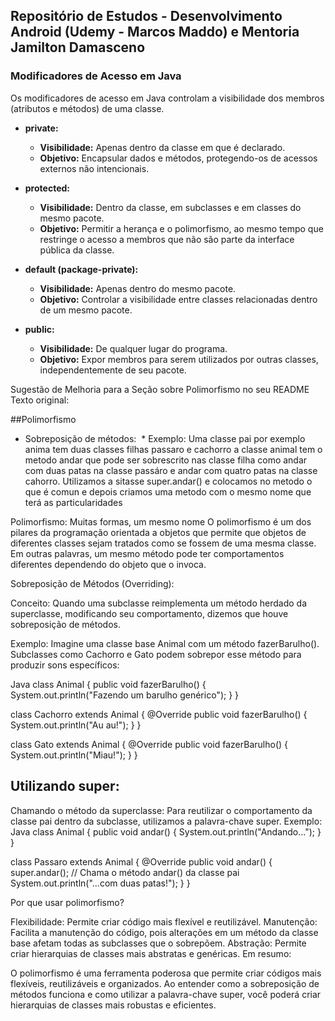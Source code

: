 ## Repositório de Estudos - Desenvolvimento Android (Udemy - Marcos Maddo) e Mentoria Jamilton Damasceno

### Modificadores de Acesso em Java

Os modificadores de acesso em Java controlam a visibilidade dos membros (atributos e métodos) de uma classe.

* **private:**
  * **Visibilidade:** Apenas dentro da classe em que é declarado.
  * **Objetivo:** Encapsular dados e métodos, protegendo-os de acessos externos não intencionais.

* **protected:**
  * **Visibilidade:** Dentro da classe, em subclasses e em classes do mesmo pacote.
  * **Objetivo:** Permitir a herança e o polimorfismo, ao mesmo tempo que restringe o acesso a membros que não são parte da interface pública da classe.

* **default (package-private):**
  * **Visibilidade:** Apenas dentro do mesmo pacote.
  * **Objetivo:** Controlar a visibilidade entre classes relacionadas dentro de um mesmo pacote.

* **public:**
  * **Visibilidade:** De qualquer lugar do programa.
  * **Objetivo:** Expor membros para serem utilizados por outras classes, independentemente de seu pacote.

Sugestão de Melhoria para a Seção sobre Polimorfismo no seu README
Texto original:

##Polimorfismo
* Sobreposição de métodos:
 * Exemplo: Uma classe pai por exemplo anima tem duas classes filhas passaro e cachorro a classe animal tem o metodo andar que pode ser sobrescrito nas classe filha como andar com duas patas na classe passáro e andar com quatro patas na classe cahorro. Utilizamos a sitasse super.andar() e colocamos no metodo o que é comun e depois criamos uma metodo com o mesmo nome que terá as particularidades

Polimorfismo: Muitas formas, um mesmo nome
O polimorfismo é um dos pilares da programação orientada a objetos que permite que objetos de diferentes classes sejam tratados como se fossem de uma mesma classe. Em outras palavras, um mesmo método pode ter comportamentos diferentes dependendo do objeto que o invoca.

Sobreposição de Métodos (Overriding):

Conceito: Quando uma subclasse reimplementa um método herdado da superclasse, modificando seu comportamento, dizemos que houve sobreposição de métodos.

Exemplo:
Imagine uma classe base Animal com um método fazerBarulho(). Subclasses como Cachorro e Gato podem sobrepor esse método para produzir sons específicos:

Java
class Animal {
    public void fazerBarulho() {
        System.out.println("Fazendo um barulho genérico");
    }
}

class Cachorro extends Animal {
    @Override
    public void fazerBarulho() {
        System.out.println("Au au!");
    }
}

class Gato extends Animal {
    @Override
    public void fazerBarulho() {
        System.out.println("Miau!");
    }
}
## Utilizando super:

Chamando o método da superclasse: Para reutilizar o comportamento da classe pai dentro da subclasse, utilizamos a palavra-chave super.
Exemplo:
Java
class Animal {
    public void andar() {
        System.out.println("Andando...");
    }
}

class Passaro extends Animal {
    @Override
    public void andar() {
        super.andar(); // Chama o método andar() da classe pai
        System.out.println("...com duas patas!");
    }
}

Por que usar polimorfismo?

Flexibilidade: Permite criar código mais flexível e reutilizável.
Manutenção: Facilita a manutenção do código, pois alterações em um método da classe base afetam todas as subclasses que o sobrepõem.
Abstração: Permite criar hierarquias de classes mais abstratas e genéricas.
Em resumo:

O polimorfismo é uma ferramenta poderosa que permite criar códigos mais flexíveis, reutilizáveis e organizados. Ao entender como a sobreposição de métodos funciona e como utilizar a palavra-chave super, você poderá criar hierarquias de classes mais robustas e eficientes.
